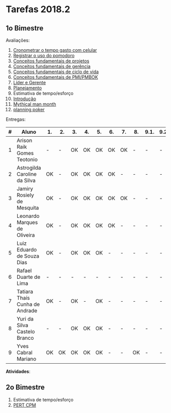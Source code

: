 # Tarefas 2018.2

## 1o Bimestre

Avaliações:

1. [Cronometrar o tempo gasto com celular](time)
2. [Registrar o uso do pomodoro](pomodoro)
3. [Conceitos fundamentais de projetos](basics/project/)
4. [Conceitos fundamentais de gerência](basics/management/)
5. [Conceitos fundamentais de ciclo de vida](basics/life-cycle/)
6. [Conceitos fundamentais de PMI/PMBOK](basics/pmbok/)
7. [Líder e Gerente](basics/manager/)
8. [Planejamento](planning/)
9. Estimativa de tempo/esforço
  1. [Introdução](estimates/introduction)
  2. [Mythical man month](estimates/mythical-man-month)
  3. [planning poker](estimates/poker)

Entregas:

| #   | Aluno | 1.  | 2.  | 3.  | 4.  | 5.  | 6.  | 7.  | 8.  | 9.1. | 9.2. | 9.3. |
| --- | ---   | --- | --- | --- | --- | --- | --- | --- | --- | ---  | ---  | ---  |
| 1	| Arison Raik Gomes Teotonio	   |	- |	-  | OK | OK | OK | OK | OK | -  | - | - | - |
| 2 | Astrogilda Caroline da Silva   | OK | -  | OK | OK | OK | OK | -  | -  | - | - | - |
| 3 | Jamiry Rosiely de Mesquita     | OK | -  | OK | OK | OK | OK | OK | -  | - | - | - |
| 4 | Leonardo Marques de Oliveira   | OK | -  | OK | OK | OK | OK | -  | -  | - | - | - |
| 5 | Luiz Eduardo de Souza Dias     | OK | -  | OK | OK | OK | -  | -  | -  | - | - | - |
| 6 | Rafael Duarte de Lima	         | -  | -  | -  | -  | -  | -  | -  | -  | - | - | - |
| 7 | Tatiara Thaís Cunha de Andrade | OK | -  | OK | -  | OK | -  | -  | -  | - | - | - |
| 8 | Yuri da Silva Castelo Branco   | -  | -  | OK | OK | OK | -  | -  | -  | - | - | - |
| 9 | Yves Cabral Mariano            | OK | OK | OK | OK | OK | -  | -  | OK | - | - | - |
**Atividades**:


## 2o Bimestre

1. Estimativa de tempo/esforço
  1. [PERT CPM](estimates/pert)
